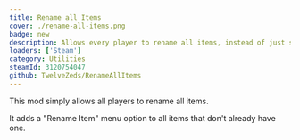 ```yaml
---
title: Rename all Items
cover: ./rename-all-items.png
badge: new
description: Allows every player to rename all items, instead of just specific ones. 
loaders: ['Steam']
category: Utilities
steamId: 3120754047
github: TwelveZeds/RenameAllItems
---
```


This mod simply allows all players to rename all items.

It adds a "Rename Item" menu option to all items that don't already have one.
